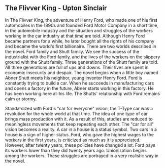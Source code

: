 ## The Flivver King - Upton Sinclair

In The Flivver King, the adventure of Henry Ford, who made one of his first automobiles in the 1890s and founded Ford Motor Company in a short time, in the automobile industry and the situation and struggles of the workers working in the car industry at that time are told. Although Henry Ford became partners for a while, he later bought all the rights of his company and became the world's first billionaire. There are two worlds described in the novel. Ford family and Shutt family. We see the success of the industrialist with the Ford family, and the lives of the workers on the slippery ground with the Shutt family. Three generations of the Shutt family are told. All three generations are full of ups and downs. Their lives are spent in economic insecurity and despair. The novel begins when a little boy named Abner Shutt meets his neighbor, young inventor Henry Ford. Ford is constantly trying to build a car. When he succeeds in manufacturing cars and opens a factory in the future, Abner starts working in this factory. He has been working here all his life. The Shutts' relationship with Ford remains calm or stormy.

Standardized with Ford's "car for everyone" vision, the T-Type car was a revolution for the whole world at that time. The idea of one type of car brings mass production with it. As a result of this, studies are reduced to meaningless movements that keep repeating each other. The "car for all" vision becomes a reality. A car in a house is a status symbol. Two cars in a house is a sign of higher status.
Ford, who gave the highest wages to the workers in the first years, is criticized as much as it is appreciated. However, after twenty years, these policies have changed a lot. Ford pays its workers lower than they did twenty years ago. Unionization begins among the workers. These struggles are portrayed in a very realistic way in the novel.
